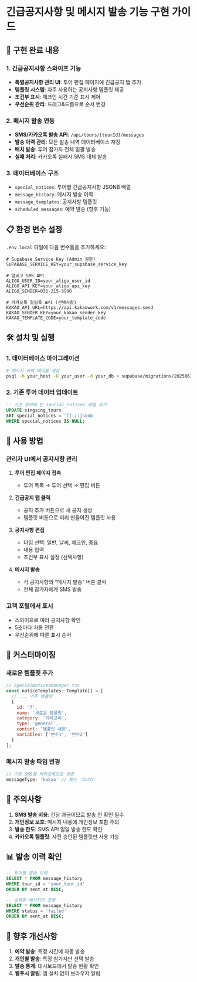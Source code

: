# 긴급공지사항 및 메시지 발송 기능 구현 가이드

## 🚀 구현 완료 내용

### 1. 긴급공지사항 스와이프 기능
- **특별공지사항 관리 UI**: 투어 편집 페이지에 긴급공지 탭 추가
- **템플릿 시스템**: 자주 사용하는 공지사항 템플릿 제공
- **조건부 표시**: 체크인 시간 기준 표시 제어
- **우선순위 관리**: 드래그&드롭으로 순서 변경

### 2. 메시지 발송 연동
- **SMS/카카오톡 발송 API**: `/api/tours/[tourId]/messages`
- **발송 이력 관리**: 모든 발송 내역 데이터베이스 저장
- **배치 발송**: 투어 참가자 전체 일괄 발송
- **실패 처리**: 카카오톡 실패시 SMS 대체 발송

### 3. 데이터베이스 구조
- `special_notices`: 투어별 긴급공지사항 JSONB 배열
- `message_history`: 메시지 발송 이력
- `message_templates`: 공지사항 템플릿
- `scheduled_messages`: 예약 발송 (향후 기능)

## 📋 환경 변수 설정

`.env.local` 파일에 다음 변수들을 추가하세요:

```env
# Supabase Service Key (Admin 권한)
SUPABASE_SERVICE_KEY=your_supabase_service_key

# 알리고 SMS API
ALIGO_USER_ID=your_aligo_user_id
ALIGO_API_KEY=your_aligo_api_key
ALIGO_SENDER=031-215-3990

# 카카오톡 알림톡 API (선택사항)
KAKAO_API_URL=https://api.kakaowork.com/v1/messages.send
KAKAO_SENDER_KEY=your_kakao_sender_key
KAKAO_TEMPLATE_CODE=your_template_code
```

## 🛠️ 설치 및 실행

### 1. 데이터베이스 마이그레이션
```bash
# 메시지 이력 테이블 생성
psql -h your_host -U your_user -d your_db < supabase/migrations/20250619_create_message_history.sql
```

### 2. 기존 투어 데이터 업데이트
```sql
-- 기존 투어에 빈 special_notices 배열 추가
UPDATE singsing_tours 
SET special_notices = '[]'::jsonb
WHERE special_notices IS NULL;
```

## 📱 사용 방법

### 관리자 UI에서 공지사항 관리

1. **투어 편집 페이지 접속**
   - 투어 목록 → 투어 선택 → 편집 버튼

2. **긴급공지 탭 클릭**
   - 공지 추가 버튼으로 새 공지 생성
   - 템플릿 버튼으로 미리 만들어진 템플릿 사용

3. **공지사항 편집**
   - 타입 선택: 일반, 날씨, 체크인, 중요
   - 내용 입력
   - 조건부 표시 설정 (선택사항)

4. **메시지 발송**
   - 각 공지사항의 "메시지 발송" 버튼 클릭
   - 전체 참가자에게 SMS 발송

### 고객 포털에서 표시

- 스와이프로 여러 공지사항 확인
- 5초마다 자동 전환
- 우선순위에 따른 표시 순서

## 🔧 커스터마이징

### 새로운 템플릿 추가
```javascript
// SpecialNoticesManager.tsx
const noticeTemplates: Template[] = [
  // ... 기존 템플릿
  {
    id: '7',
    name: '새로운 템플릿',
    category: '카테고리',
    type: 'general',
    content: '템플릿 내용',
    variables: ['변수1', '변수2']
  }
];
```

### 메시지 발송 타입 변경
```javascript
// 기본 SMS를 카카오톡으로 변경
messageType: 'kakao' // 또는 'both'
```

## 🚨 주의사항

1. **SMS 발송 비용**: 건당 과금이므로 발송 전 확인 필수
2. **개인정보 보호**: 메시지 내용에 개인정보 포함 주의
3. **발송 한도**: SMS API 일일 발송 한도 확인
4. **카카오톡 템플릿**: 사전 승인된 템플릿만 사용 가능

## 📊 발송 이력 확인

```sql
-- 투어별 발송 이력
SELECT * FROM message_history 
WHERE tour_id = 'your_tour_id'
ORDER BY sent_at DESC;

-- 실패한 메시지만 조회
SELECT * FROM message_history 
WHERE status = 'failed'
ORDER BY sent_at DESC;
```

## 🔄 향후 개선사항

1. **예약 발송**: 특정 시간에 자동 발송
2. **개인별 발송**: 특정 참가자만 선택 발송
3. **발송 통계**: 대시보드에서 발송 현황 확인
4. **웹푸시 알림**: 앱 설치 없이 브라우저 알림
